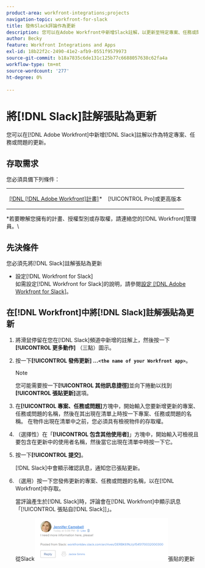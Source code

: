 ```yaml
---
product-area: workfront-integrations;projects
navigation-topic: workfront-for-slack
title: 發佈Slack評論作為更新
description: 您可以在Adobe Workfront中新增Slack註解，以更新至特定專案、任務或問題。
author: Becky
feature: Workfront Integrations and Apps
exl-id: 18b22f2c-2490-41e2-afb9-0551f9579973
source-git-commit: b18a7835c6de131c125b77c6688057638c62fa4a
workflow-type: tm+mt
source-wordcount: '277'
ht-degree: 0%

---
```


# 將[!DNL Slack]註解張貼為更新

您可以在[!DNL Adobe Workfront]中新增[!DNL Slack]註解以作為特定專案、任務或問題的更新。

## 存取需求

您必須具備下列條件：

<table style="table-layout:auto"> 
 <col> 
 </col> 
 <col> 
 </col> 
 <tbody> 
  <tr> 
   <td role="rowheader"><a href="https://business.adobe.com/products/workfront/pricing.html" target="_blank">[!DNL [!DNL Adobe Workfront]計畫]</a>*</td> 
   <td> <p>[!UICONTROL Pro]或更高版本</p> </td> 
  </tr> 
 </tbody> 
</table>

&#42;若要瞭解您擁有的計畫、授權型別或存取權，請連絡您的[!DNL Workfront]管理員。\

## 先決條件

您必須先將[!DNL Slack]註解張貼為更新

* 設定[!DNL Workfront for Slack]\
   如需設定[!DNL Workfront for Slack]的說明，請參閱[設定 [!DNL Adobe Workfront for Slack]](../../workfront-integrations-and-apps/using-workfront-with-slack/configure-workfront-for-slack.md)。

## 在[!DNL Workfront]中將[!DNL Slack]註解張貼為更新

1. 將滑鼠停留在您在[!DNL Slack]頻道中新增的註解上，然後按一下&#x200B;**[!UICONTROL 更多動作]** （三點）圖示。

1. 按一下&#x200B;**[!UICONTROL 發佈更新] ...`<the name of your Workfront app>`**。

   >[!NOTE]
   >
   >您可能需要按一下&#x200B;**[!UICONTROL 其他訊息捷徑]**&#x200B;並向下捲動以找到&#x200B;**[!UICONTROL 張貼更新]**&#x200B;選項。
   >
   >
1. 在&#x200B;**[!UICONTROL 專案、任務或問題]**&#x200B;方塊中，開始輸入您要新增更新的專案、任務或問題的名稱，然後在其出現在清單上時按一下專案、任務或問題的名稱。 在物件出現在清單中之前，您必須具有檢視物件的存取權。
1. （選擇性）在「**[!UICONTROL 包含其他使用者]**」方塊中，開始輸入可檢視且要包含在更新中的使用者名稱，然後當它出現在清單中時按一下它。
1. 按一下&#x200B;**[!UICONTROL 提交]**。

   [!DNL Slack]中會顯示確認訊息，通知您已張貼更新。

1. （選用）按一下您發佈更新的專案、任務或問題的名稱，以在[!DNL Workfront]中存取。

   當評論產生於[!DNL Slack]時，評論會在[!DNL Workfront]中顯示訊息「[!UICONTROL 張貼自[!DNL Slack]]」。

   從Slack![&#128279;](assets/slack-update-posted-from-slack-350x112.png)張貼的更新

